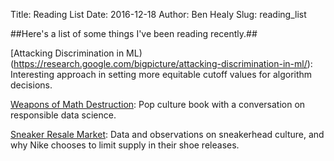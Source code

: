 Title: Reading List
Date: 2016-12-18
Author: Ben Healy
Slug: reading_list

##Here's a list of some things I've been reading recently.##

[Attacking Discrimination in ML)(https://research.google.com/bigpicture/attacking-discrimination-in-ml/): Interesting approach in setting more equitable cutoff values for algorithm decisions.

[Weapons of Math Destruction](https://weaponsofmathdestructionbook.com/): Pop culture book with a conversation on responsible data science.

[Sneaker Resale Market](https://fivethirtyeight.com/features/you-see-sneakers-these-guys-see-hundreds-of-millions-in-resale-profit/): Data and observations on sneakerhead culture, and why Nike chooses to limit supply in their shoe releases.
